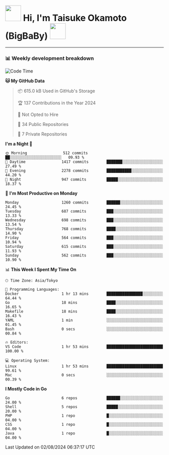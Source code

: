 <!-- Title -->
<h1>
    <img src="https://media.tenor.com/TlyRveJkgo4AAAAi/cloud-cloud-strife.gif" width="50"/> 
    Hi, I'm Taisuke Okamoto (BigBaBy) 
    <img src="https://media.tenor.com/TlyRveJkgo4AAAAi/cloud-cloud-strife.gif" width="50"/>
</h1>

---

<h3> 📊 Weekly development breakdown </h3>
<!-- waka-readme-stats -->

<!--START_SECTION:waka-->
![Code Time](http://img.shields.io/badge/Code%20Time-1%2C794%20hrs%209%20mins-blue)

**🐱 My GitHub Data** 

> 📦 615.0 kB Used in GitHub's Storage 
 > 
> 🏆 137 Contributions in the Year 2024
 > 
> 🚫 Not Opted to Hire
 > 
> 📜 34 Public Repositories 
 > 
> 🔑 7 Private Repositories 
 > 
**I'm a Night 🦉** 

```text
🌞 Morning                512 commits         ██░░░░░░░░░░░░░░░░░░░░░░░   09.93 % 
🌆 Daytime                1417 commits        ███████░░░░░░░░░░░░░░░░░░   27.49 % 
🌃 Evening                2278 commits        ███████████░░░░░░░░░░░░░░   44.20 % 
🌙 Night                  947 commits         █████░░░░░░░░░░░░░░░░░░░░   18.37 % 
```
📅 **I'm Most Productive on Monday** 

```text
Monday                   1260 commits        ██████░░░░░░░░░░░░░░░░░░░   24.45 % 
Tuesday                  687 commits         ███░░░░░░░░░░░░░░░░░░░░░░   13.33 % 
Wednesday                698 commits         ███░░░░░░░░░░░░░░░░░░░░░░   13.54 % 
Thursday                 768 commits         ████░░░░░░░░░░░░░░░░░░░░░   14.90 % 
Friday                   564 commits         ███░░░░░░░░░░░░░░░░░░░░░░   10.94 % 
Saturday                 615 commits         ███░░░░░░░░░░░░░░░░░░░░░░   11.93 % 
Sunday                   562 commits         ███░░░░░░░░░░░░░░░░░░░░░░   10.90 % 
```


📊 **This Week I Spent My Time On** 

```text
🕑︎ Time Zone: Asia/Tokyo

💬 Programming Languages: 
Docker                   1 hr 13 mins        ████████████████░░░░░░░░░   64.44 % 
Go                       18 mins             ████░░░░░░░░░░░░░░░░░░░░░   16.65 % 
Makefile                 18 mins             ████░░░░░░░░░░░░░░░░░░░░░   16.43 % 
YAML                     1 min               ░░░░░░░░░░░░░░░░░░░░░░░░░   01.45 % 
Bash                     0 secs              ░░░░░░░░░░░░░░░░░░░░░░░░░   00.84 % 

🔥 Editors: 
VS Code                  1 hr 53 mins        █████████████████████████   100.00 % 

💻 Operating System: 
Linux                    1 hr 53 mins        █████████████████████████   99.61 % 
Mac                      0 secs              ░░░░░░░░░░░░░░░░░░░░░░░░░   00.39 % 
```

**I Mostly Code in Go** 

```text
Go                       6 repos             ██████░░░░░░░░░░░░░░░░░░░   24.00 % 
Shell                    5 repos             █████░░░░░░░░░░░░░░░░░░░░   20.00 % 
PHP                      1 repo              █░░░░░░░░░░░░░░░░░░░░░░░░   04.00 % 
CSS                      1 repo              █░░░░░░░░░░░░░░░░░░░░░░░░   04.00 % 
Java                     1 repo              █░░░░░░░░░░░░░░░░░░░░░░░░   04.00 % 
```




 Last Updated on 02/08/2024 06:37:17 UTC
<!--END_SECTION:waka-->
